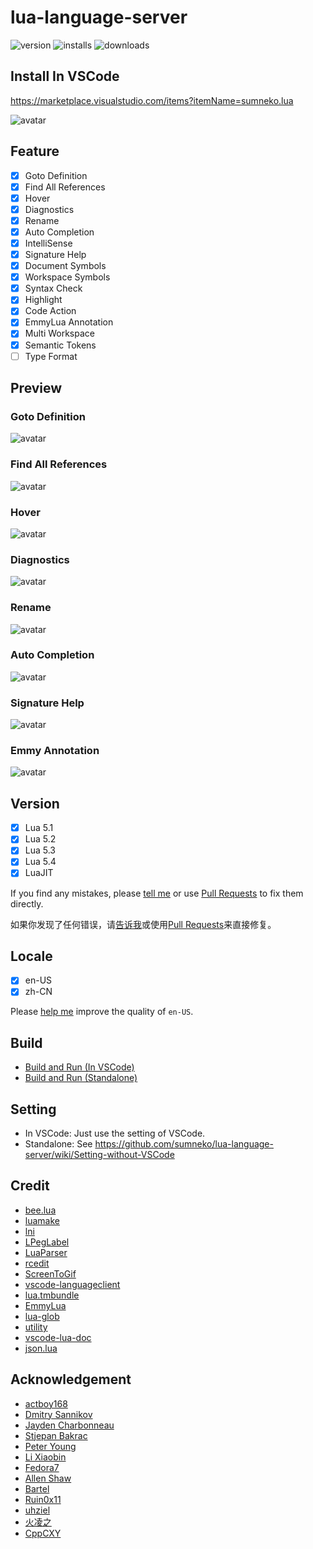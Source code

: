 # lua-language-server


![version](https://vsmarketplacebadge.apphb.com/version-short/sumneko.lua.svg)
![installs](https://vsmarketplacebadge.apphb.com/installs-short/sumneko.lua.svg)
![downloads](https://vsmarketplacebadge.apphb.com/downloads-short/sumneko.lua.svg)

## Install In VSCode
https://marketplace.visualstudio.com/items?itemName=sumneko.lua

![avatar](https://github.com/sumneko/vscode-lua/raw/master/images//Install%20In%20VSCode.gif)

## Feature

- [x] Goto Definition
- [x] Find All References
- [x] Hover
- [x] Diagnostics
- [x] Rename
- [x] Auto Completion
- [x] IntelliSense
- [x] Signature Help
- [x] Document Symbols
- [x] Workspace Symbols
- [x] Syntax Check
- [x] Highlight
- [x] Code Action
- [x] EmmyLua Annotation
- [x] Multi Workspace
- [x] Semantic Tokens
- [ ] Type Format

## Preview

### Goto Definition

![avatar](https://github.com/sumneko/vscode-lua/raw/master/images//Goto%20Definition.gif)

### Find All References

![avatar](https://github.com/sumneko/vscode-lua/raw/master/images//Find%20All%20References.gif)

### Hover

![avatar](https://github.com/sumneko/vscode-lua/raw/master/images/Hover.gif)

### Diagnostics

![avatar](https://github.com/sumneko/vscode-lua/raw/master/images/Diagnostics.gif)

### Rename

![avatar](https://github.com/sumneko/vscode-lua/raw/master/images/Rename.gif)

### Auto Completion

![avatar](https://github.com/sumneko/vscode-lua/raw/master/images/Auto%20Completion.gif)

### Signature Help

![avatar](https://github.com/sumneko/vscode-lua/raw/master/images/Signature%20Help.gif)

### Emmy Annotation

![avatar](https://github.com/sumneko/vscode-lua/raw/master/images/Emmy%20Annotation.gif)

## Version

- [x] Lua 5.1
- [x] Lua 5.2
- [x] Lua 5.3
- [x] Lua 5.4
- [x] LuaJIT

If you find any mistakes, please [tell me][issues] or use [Pull Requests][@lua] to fix them directly.

如果你发现了任何错误，请[告诉我][issues]或使用[Pull Requests][@lua]来直接修复。

[issues]: https://github.com/sumneko/lua-language-server/issues
[@lua]: https://github.com/sumneko/lua-language-server/tree/master/libs/%40lua

## Locale

- [x] en-US
- [x] zh-CN

Please [help me][en-US] improve the quality of `en-US`.

[en-US]: https://github.com/sumneko/lua-language-server/tree/master/locale/en-US

## Build

* [Build and Run (In VSCode)](https://github.com/sumneko/lua-language-server/wiki/Build-and-Run-(In-VSCode))
* [Build and Run (Standalone)](https://github.com/sumneko/lua-language-server/wiki/Build-and-Run-(Standalone))

## Setting

* In VSCode: Just use the setting of VSCode.
* Standalone: See https://github.com/sumneko/lua-language-server/wiki/Setting-without-VSCode

## Credit

* [bee.lua](https://github.com/actboy168/bee.lua)
* [luamake](https://github.com/actboy168/luamake)
* [lni](https://github.com/actboy168/lni)
* [LPegLabel](https://github.com/sqmedeiros/lpeglabel)
* [LuaParser](https://github.com/sumneko/LuaParser)
* [rcedit](https://github.com/electron/rcedit)
* [ScreenToGif](https://github.com/NickeManarin/ScreenToGif)
* [vscode-languageclient](https://github.com/microsoft/vscode-languageserver-node)
* [lua.tmbundle](https://github.com/textmate/lua.tmbundle)
* [EmmyLua](https://emmylua.github.io)
* [lua-glob](https://github.com/sumneko/lua-glob)
* [utility](https://github.com/sumneko/utility)
* [vscode-lua-doc](https://github.com/actboy168/vscode-lua-doc)
* [json.lua](https://github.com/actboy168/json.lua)

## Acknowledgement

* [actboy168](https://github.com/actboy168)
* [Dmitry Sannikov](https://github.com/dasannikov)
* [Jayden Charbonneau](https://github.com/Reshiram110)
* [Stjepan Bakrac](https://github.com/z16)
* [Peter Young](https://github.com/young40)
* [Li Xiaobin](https://github.com/Xiaobin0860)
* [Fedora7](https://github.com/Fedora7)
* [Allen Shaw](https://github.com/shuxiao9058)
* [Bartel](https://github.com/Letrab)
* [Ruin0x11](https://github.com/Ruin0x11)
* [uhziel](https://github.com/uhziel)
* [火凌之](https://github.com/PhoenixZeng)
* [CppCXY](https://github.com/CppCXY)
